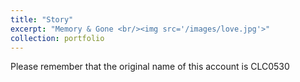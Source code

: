 ```yaml
---
title: "Story"
excerpt: "Memory & Gone <br/><img src='/images/love.jpg'>"
collection: portfolio
---
```


Please remember that the original name of this account is CLC0530
